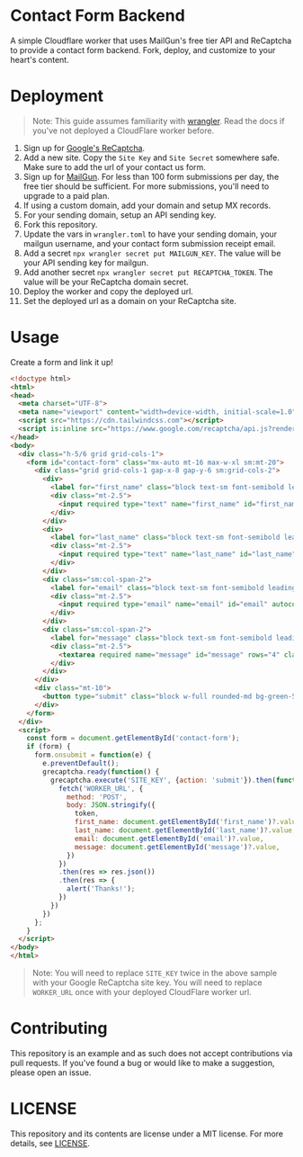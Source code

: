 # Contact Form Backend

A simple Cloudflare worker that uses MailGun's free tier API and ReCaptcha to provide a contact form backend.  Fork, deploy, and customize to your heart's content.

# Deployment

> Note: This guide assumes familiarity with [wrangler](https://developers.cloudflare.com/workers/wrangler/).  Read the docs if you've not deployed a CloudFlare worker before.

1. Sign up for [Google's ReCaptcha](https://www.google.com/recaptcha/about/).
2. Add a new site.  Copy the `Site Key` and `Site Secret` somewhere safe.  Make sure to add the url of your contact us form.
3. Sign up for [MailGun](https://mailgun.com).  For less than 100 form submissions per day, the free tier should be sufficient.  For more submissions, you'll need to upgrade to a paid plan.
4. If using a custom domain, add your domain and setup MX records.
5. For your sending domain, setup an API sending key.
6. Fork this repository.
7. Update the vars in `wrangler.toml` to have your sending domain, your mailgun username, and your contact form submission receipt email.
8. Add a secret `npx wrangler secret put MAILGUN_KEY`.  The value will be your API sending key for mailgun.
9. Add another secret `npx wrangler secret put RECAPTCHA_TOKEN`.  The value will be your ReCaptcha domain secret.
10. Deploy the worker and copy the deployed url.
11. Set the deployed url as a domain on your ReCaptcha site.

# Usage

Create a form and link it up!

```html
<!doctype html>
<html>
<head>
  <meta charset="UTF-8">
  <meta name="viewport" content="width=device-width, initial-scale=1.0">
  <script src="https://cdn.tailwindcss.com"></script>
  <script is:inline src="https://www.google.com/recaptcha/api.js?render=SITE_KEY"></script>
</head>
<body>
  <div class="h-5/6 grid grid-cols-1">
    <form id="contact-form" class="mx-auto mt-16 max-w-xl sm:mt-20">
      <div class="grid grid-cols-1 gap-x-8 gap-y-6 sm:grid-cols-2">
        <div>
          <label for="first_name" class="block text-sm font-semibold leading-6 text-gray-900">First name</label>
          <div class="mt-2.5">
            <input required type="text" name="first_name" id="first_name" autocomplete="given-name" class="block w-full rounded-md border-0 px-3.5 py-2 text-gray-900 shadow-sm ring-1 ring-inset ring-gray-300 placeholder:text-gray-400 focus:ring-2 focus:ring-inset focus:ring-indigo-600 sm:text-sm sm:leading-6">
          </div>
        </div>
        <div>
          <label for="last_name" class="block text-sm font-semibold leading-6 text-gray-900">Last name</label>
          <div class="mt-2.5">
            <input required type="text" name="last_name" id="last_name" autocomplete="family-name" class="block w-full rounded-md border-0 px-3.5 py-2 text-gray-900 shadow-sm ring-1 ring-inset ring-gray-300 placeholder:text-gray-400 focus:ring-2 focus:ring-inset focus:ring-indigo-600 sm:text-sm sm:leading-6">
          </div>
        </div>
        <div class="sm:col-span-2">
          <label for="email" class="block text-sm font-semibold leading-6 text-gray-900">Email</label>
          <div class="mt-2.5">
            <input required type="email" name="email" id="email" autocomplete="email" class="block w-full rounded-md border-0 px-3.5 py-2 text-gray-900 shadow-sm ring-1 ring-inset ring-gray-300 placeholder:text-gray-400 focus:ring-2 focus:ring-inset focus:ring-indigo-600 sm:text-sm sm:leading-6">
          </div>
        </div>
        <div class="sm:col-span-2">
          <label for="message" class="block text-sm font-semibold leading-6 text-gray-900">Message</label>
          <div class="mt-2.5">
            <textarea required name="message" id="message" rows="4" class="block w-full rounded-md border-0 px-3.5 py-2 text-gray-900 shadow-sm ring-1 ring-inset ring-gray-300 placeholder:text-gray-400 focus:ring-2 focus:ring-inset focus:ring-indigo-600 sm:text-sm sm:leading-6"></textarea>
          </div>
        </div>
      </div>
      <div class="mt-10">
        <button type="submit" class="block w-full rounded-md bg-green-500 px-3.5 py-2.5 text-center text-sm font-semibold text-white shadow-sm hover:bg-green-400 focus-visible:outline focus-visible:outline-2 focus-visible:outline-offset-2 focus-visible:outline-indigo-600">Let's talk</button>
      </div>
    </form>
  </div>
  <script>
    const form = document.getElementById('contact-form');
    if (form) {
      form.onsubmit = function(e) {
        e.preventDefault();
        grecaptcha.ready(function() {
          grecaptcha.execute('SITE_KEY', {action: 'submit'}).then(function(token) {
            fetch('WORKER_URL', {
              method: 'POST',
              body: JSON.stringify({
                token,
                first_name: document.getElementById('first_name')?.value,
                last_name: document.getElementById('last_name')?.value,
                email: document.getElementById('email')?.value,
                message: document.getElementById('message')?.value,
              })
            })
            .then(res => res.json())
            .then(res => {
              alert('Thanks!');
            })
          })
        })
      };
    }
  </script>
</body>
</html>
```

> Note: You will need to replace `SITE_KEY` twice in the above sample with your Google ReCaptcha site key.  You will need to replace `WORKER_URL` once with your deployed CloudFlare worker url.

# Contributing

This repository is an example and as such does not accept contributions via pull requests.  If you've found a bug or would like to make a suggestion, please open an issue.

# LICENSE

This repository and its contents are license under a MIT license. For more details, see [LICENSE](LICENSE).
